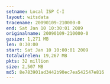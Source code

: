 ```yaml
---
setname: Local ISP C-I
layout: witsdata
tracename: 20090109-210000-0
end: Sat Jan 10 10:30:01 2009
originalname: 20090109-210000-0
gzsize: 1,271 MB
len: 0:30:00
start: Sat Jan 10 10:00:01 2009
totalwirelen: 19,267 MB
pkts: 32 million
size: 2,507 MB
md5: 8e783901ad3442b90ec7ea542547e816
---
```

